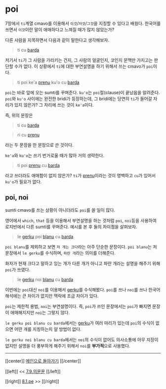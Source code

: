 # poi

7장에서 `ti`계열 cmavo를 이용해서 `이것`/`저것`/`그것`을 지칭할 수 있다고 배웠다. 한국어를 쓰면서 `이것`이란 말이 애매하다고 느껴질 때가 많지 않았는가?

다른 사람을 지목하면서 다음과 같이 말한다고 생각해보자.

> ti cu [barda]

저기서 `ti`가 그 사람을 가리키는 건지, 그 사람의 얼굴인지, 코인지 문맥만 가지고는 판단할 수가 없다. 이 상황에서 `ti`에 대한 부연설명을 하기 위해서 쓰는 cmavo가 `poi`이다.

> ti poi ke'a [prenu] ku'o cu [barda]

`poi`는 바로 앞에 오는 sumti를 꾸며준다. `ku'o`는 `poi`절(clause)이 끝났음을 알려준다. `poi`와 `ku'o` 사이에는 완전한 bridi가 등장하는데, 그 bridi에는 당연히 `ti`가 들어갈 자리가 있지 않은가? 그 자리에 쓰는 것이 `ke'a`이다.

즉, 위의 문장은 

> ti cu [barda]

> ri cu [prenu]

라는 두 문장을 한 문장으로 쓴 것이다.

`ke'a`와 `ku'o`는 쓰기 번거로울 때가 많아 거의 생략한다.

> ti poi [prenu] cu [barda]

라고 쓰더라도 애매함이 없지 않은가? `ti`가 [prenu]이라는 것이 명백하고 `cu`가 있어서 `ku'o`가 필요가 없다.

## poi, noi

sumti cmavo를 쓰는 상황이 아니더라도 `poi`를 쓸 일이 많다.

영어에서 `which`, `that` 등을 이용해서 부연설명을 하는 것처럼 `poi`, `noi`등을 사용하여 로지반에서 다른 sumti를 꾸며준다. 예시를 본 후 둘의 차이점을 살펴보자.

> le [gerku] poi [blanu] cu [barda]

`poi blanu`를 제외하고 보면 `저 개는 크다`라는 아주 단순한 문장이다. `poi blanu`는 저 문장에서 `le gerku`를 수식하며, `파란 개`라는 의미를 더해준다.

화자가 현재 크다고 말하고 있는 개가 다른 개가 아니고 파란 개라는 설명을 해주기 위해 `poi`가 쓰였다.

> le [gerku] noi [blanu] cu [barda]

이번에는 `poi`대신 `noi`를 이용해서 [gerku]를 수식해봤다. `poi`를 쓰나 `noi`를 쓰나 한국어 해석에는 큰 차이가 없지만 맥락에 조금 차이가 있다.

`poi`는 제한적 용법, `noi`는 부연설명이다. 즉, `poi`가 쓰인 문장에서는 `poi`가 빠지면 문장이 애매해지지만 `noi`는 그렇지 않다.

`le gerku poi blanu cu barda`에서는 [gerku]가 여러 마리가 있는데 `poi`의 수식이 없으면 어떤 개를 지칭하는지 알 방법이 없다.

`le gerku noi blanu cu barda`에서는 `noi`의 수식이 없어도 의사소통에 아무 지장이 없지만 설명을 더 풍부하게 해주기 위해서 `noi`를 **부가적**으로 사용했다.

---

[[center]]
[메인으로 돌아가기](index.html)
[[/center]]

[[left]]
<< [7.9.의문문](07_09_의문문.html)
[[/left]]

[[right]]
[8.1.pe](08_01_pe.html) >>
[[/right]]

[barda]: gismu.html#barda
[gerku]: gismu.html#gerku
[prenu]: gismu.html#prenu
[blanu]: gismu.html#blanu
